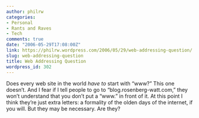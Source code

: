 ```yaml
---
author: philrw
categories:
- Personal
- Rants and Raves
- Tech
comments: true
date: "2006-05-29T17:08:00Z"
link: https://philrw.wordpress.com/2006/05/29/web-addressing-question/
slug: web-addressing-question
title: Web Addressing Question
wordpress_id: 302
---
```


Does every web site in the world _have to_ start with “www?”
This one doesn’t. And I fear if I tell people to go to
“blog.rosenberg-watt.com,” they won’t understand that you don’t put a
“www.” in front of it. At this point I think they’re just extra letters:
a formality of the olden days of the internet, if you will. But they
may be necessary. Are they?




